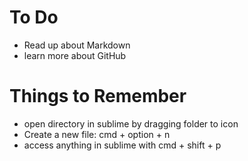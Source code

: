 # To Do 

- Read up about Markdown
- learn more about GitHub

# Things to Remember

- open directory in sublime by dragging folder to icon
- Create a new file: cmd + option + n
- access anything in sublime with cmd + shift + p
